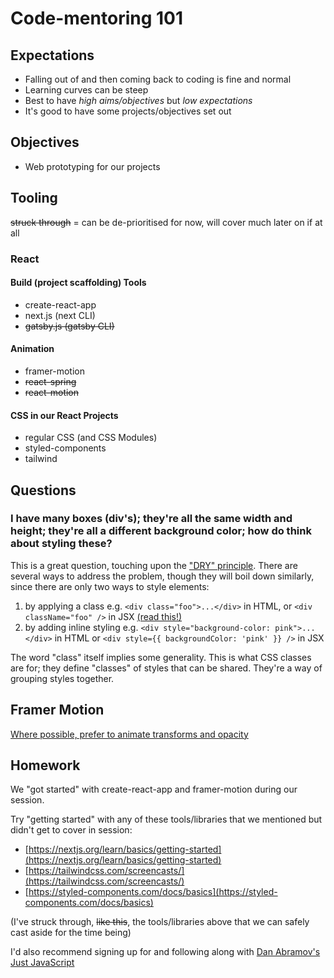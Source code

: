 # Code-mentoring 101

## Expectations

* Falling out of and then coming back to coding is fine and normal
* Learning curves can be steep
* Best to have _high aims/objectives_ but _low expectations_
* It's good to have some projects/objectives set out

## Objectives

* Web prototyping for our projects

## Tooling

~~struck through~~ = can be de-prioritised for now, will cover much later on if at all

### React

#### Build (project scaffolding) Tools
* create-react-app
* next.js (next CLI)
* ~~gatsby.js (gatsby CLI)~~

#### Animation
* framer-motion
* ~~react-spring~~
* ~~react-motion~~

#### CSS in our React Projects
* regular CSS (and CSS Modules)
* styled-components
* tailwind

## Questions

### I have many boxes (div's); they're all the same width and height; they're all a different background color; how do think about styling these?

This is a great question, touching upon the ["DRY" principle](https://en.wikipedia.org/wiki/Don%27t_repeat_yourself). There are several ways to address the problem, though they will boil down similarly, since there are only two ways to style elements:

1. by applying a class e.g. `<div class="foo">...</div>` in HTML, or `<div className="foo" />` in JSX [(read this!)]([https://reactjs.org/docs/faq-styling.html](https://reactjs.org/docs/faq-styling.html))
2. by adding inline styling e.g. `<div style="background-color: pink">...</div>` in HTML or `<div style={{ backgroundColor: 'pink' }} />` in JSX

The word "class" itself implies some generality. This is what CSS classes are for; they define "classes" of styles that can be shared. They're a way of grouping styles together.

## Framer Motion

[Where possible, prefer to animate transforms and opacity](https://www.framer.com/api/motion/component/#transform)

## Homework

We "got started" with create-react-app and framer-motion during our session.

Try "getting started" with any of these tools/libraries that we mentioned but didn't get to cover in session:

* [https://nextjs.org/learn/basics/getting-started](https://nextjs.org/learn/basics/getting-started)
* [https://tailwindcss.com/screencasts/](https://tailwindcss.com/screencasts/)
* [https://styled-components.com/docs/basics](https://styled-components.com/docs/basics)

(I've struck through, ~~like this~~,  the tools/libraries above that we can safely cast aside for the time being)

I'd also recommend signing up for and following along with [Dan Abramov's Just JavaScript](https://justjavascript.com/)
<!--stackedit_data:
eyJoaXN0b3J5IjpbMTc4MjM5NTA0OSwxNTY0ODQ3MDcsMTU5OT
M0MzI5Nyw3MTE4NzUwOTZdfQ==
-->
